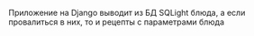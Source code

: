Приложение на Django выводит из БД SQLight блюда, а если провалиться в них, то и рецепты с параметрами блюда
